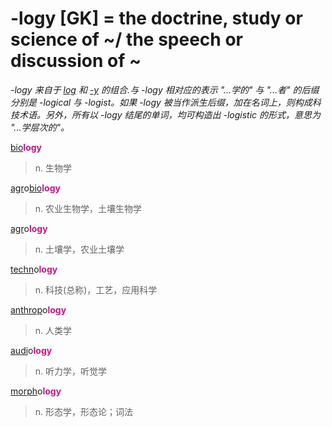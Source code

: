 # -logy [GK] = the doctrine, study or science of ~/ the speech or discussion of ~

*-logy 来自于 [_log_](_log_.md) 和 [-y](-y.2.md) 的组合.与 -logy 相对应的表示 "...学的" 与 "...者" 的后缀分别是 -logical 与 -logist。如果 -logy 被当作派生后缀，加在名词上，则构成科技术语。另外，所有以 -logy 结尾的单词，均可构造出 -logistic 的形式，意思为 "...学层次的"。*

[bio](_bi_.md)<b style="color: #C71585;">logy</b>
> n. 生物学

[agr](_agr_.md)o[bio](_bi_.md)<b style="color: #C71585;">logy</b>
> n. 农业生物学，土壤生物学

[agr](_agr_.md)o<b style="color: #C71585;">logy</b>
> n. 土壤学，农业土壤学

[techn](_techn_.md)o<b style="color: #C71585;">logy</b>
> n. 科技(总称)，工艺，应用科学

[anthrop](_anthrop_.md)o<b style="color: #C71585;">logy</b>
> n. 人类学

[audi](_aud_.md)o<b style="color: #C71585;">logy</b>
> n. 听力学，听觉学

[morph](_morph_.md)o<b style="color: #C71585;">logy</b>
> n. 形态学，形态论；词法